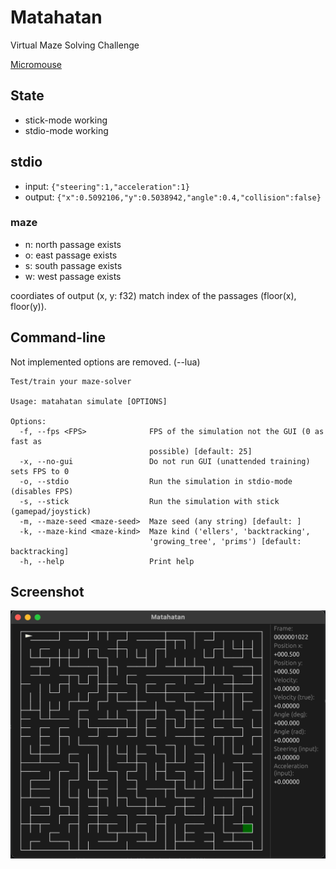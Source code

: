 # Matahatan

Virtual Maze Solving Challenge

[Micromouse](https://youtu.be/kMOssi5IcP0?si=2qSlp-7MrDTbPzCF&t=13)

## State

* stick-mode working
* stdio-mode working

## stdio

- input: `{"steering":1,"acceleration":1}`
- output: `{"x":0.5092106,"y":0.5038942,"angle":0.4,"collision":false}`

### maze

- n: north passage exists
- o: east passage exists
- s: south passage exists
- w: west passage exists

coordiates of output (x, y: f32) match index of the passages (floor(x), floor(y)).

## Command-line

Not implemented options are removed. (--lua)

```
Test/train your maze-solver

Usage: matahatan simulate [OPTIONS]

Options:
  -f, --fps <FPS>              FPS of the simulation not the GUI (0 as fast as
                               possible) [default: 25]
  -x, --no-gui                 Do not run GUI (unattended training) sets FPS to 0
  -o, --stdio                  Run the simulation in stdio-mode (disables FPS)
  -s, --stick                  Run the simulation with stick (gamepad/joystick)
  -m, --maze-seed <maze-seed>  Maze seed (any string) [default: ]
  -k, --maze-kind <maze-kind>  Maze kind ('ellers', 'backtracking',
                               'growing_tree', 'prims') [default: backtracking]
  -h, --help                   Print help
```

## Screenshot

<img src="screenshot.png" alt="Matahatan" width="700">
